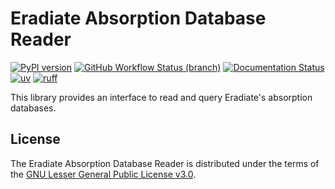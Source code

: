 # Eradiate Absorption Database Reader

[![PyPI version](https://img.shields.io/pypi/v/axsdb?color=blue)](https://pypi.org/project/axsdb)
[![GitHub Workflow Status (branch)](https://img.shields.io/github/actions/workflow/status/eradiate/axsdb/ci.yml?branch=main)](https://github.com/eradiate/axsdb/actions/workflows/ci.yml)
[![Documentation Status](https://img.shields.io/readthedocs/axsdb)](https://axsdb.readthedocs.io)
[![uv](https://img.shields.io/endpoint?url=https://raw.githubusercontent.com/astral-sh/uv/main/assets/badge/v0.json)](https://github.com/astral-sh/uv)
[![ruff](https://img.shields.io/endpoint?url=https://raw.githubusercontent.com/astral-sh/ruff/main/assets/badge/v2.json)](https://github.com/astral-sh/ruff)

This library provides an interface to read and query Eradiate's absorption
databases.

## License

The Eradiate Absorption Database Reader is distributed under the terms of the
[GNU Lesser General Public License v3.0](https://choosealicense.com/licenses/lgpl-3.0/).
